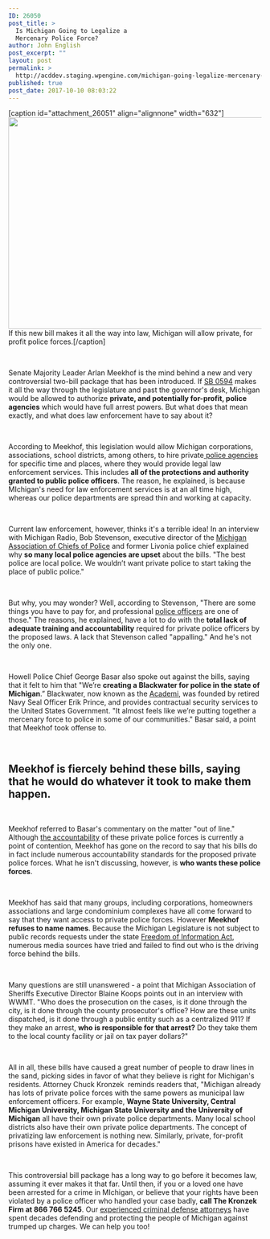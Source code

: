 ```yaml
---
ID: 26050
post_title: >
  Is Michigan Going to Legalize a
  Mercenary Police Force?
author: John English
post_excerpt: ""
layout: post
permalink: >
  http://acddev.staging.wpengine.com/michigan-going-legalize-mercenary-police-force.html
published: true
post_date: 2017-10-10 08:03:22
---
```

[caption id="attachment_26051" align="alignnone" width="632"]<img class="wp-image-26051" src="http://acddev.staging.wpengine.com/wp-content/uploads/2017/10/canstockphoto14717184-300x200.jpg" alt="" width="632" height="421" /> If this new bill makes it all the way into law, Michigan will allow private, for profit police forces.[/caption]

&nbsp;

<span style="font-weight: 400;">Senate Majority Leader Arlan Meekhof is the mind behind a new and very controversial two-bill package that has been introduced. If </span><a href="http://www.legislature.mi.gov/(S(m2wztduqo0m5w24aavzpn53q))/mileg.aspx?page=GetObject&amp;objectname=2017-SB-0594"><span style="font-weight: 400;">SB 0594</span></a><span style="font-weight: 400;"> makes it all the way through the legislature and past the governor's desk, Michigan would be allowed to authorize </span><b>private, and potentially for-profit, police agencies</b><span style="font-weight: 400;"> which would have full arrest powers. But what does that mean exactly, and what does law enforcement have to say about it?</span>

&nbsp;

<span style="font-weight: 400;">According to Meekhof, this legislation would allow Michigan corporations, associations, school districts, among others, to hire private</span><a href="https://acddev.staging.wpengine.com/cop-secrets.html"><span style="font-weight: 400;"> police agencies</span></a><span style="font-weight: 400;"> for specific time and places, where they would provide legal law enforcement services. This includes </span><b>all of the protections and authority granted to public police officers</b><span style="font-weight: 400;">. The reason, he explained, is because MIchigan's need for law enforcement services is at an all time high, whereas our police departments are spread thin and working at capacity.</span>

&nbsp;

<span style="font-weight: 400;">Current law enforcement, however, thinks it's a terrible idea! In an interview with Michigan Radio, Bob Stevenson, executive director of the </span><a href="http://www.michiganpolicechiefs.org/"><span style="font-weight: 400;">Michigan Association of Chiefs of Police</span></a><span style="font-weight: 400;"> and former Livonia police chief explained why </span><b>so many local police agencies are upset</b><span style="font-weight: 400;"> about the bills. "The best police are local police. We wouldn’t want private police to start taking the place of public police." </span>

&nbsp;

<span style="font-weight: 400;">But why, you may wonder? Well, according to Stevenson, "There are some things you have to pay for, and professional </span><a href="https://acddev.staging.wpengine.com/police-mistakes.html"><span style="font-weight: 400;">police officers</span></a><span style="font-weight: 400;"> are one of those." The reasons, he explained, have a lot to do with the </span><b>total lack of adequate training and accountability</b><span style="font-weight: 400;"> required for private police officers by the proposed laws. A lack that Stevenson called "appalling." And he's not the only one.</span>

&nbsp;

<span style="font-weight: 400;">Howell Police Chief George Basar also spoke out against the bills, saying that it felt to him that "We’re </span><b>creating a Blackwater for police in the state of Michigan</b><span style="font-weight: 400;">.” Blackwater, now known as the </span><a href="https://www.academi.com/"><span style="font-weight: 400;">Academi</span></a><span style="font-weight: 400;">, was founded by retired Navy Seal Officer Erik Prince, and provides contractual security services to the United States Government. "It almost feels like we’re putting together a mercenary force to police in some of our communities." Basar said, a point that Meekhof took offense to.</span>

&nbsp;
<h2>Meekhof is fiercely behind these bills, saying that he would do whatever it took to make them happen.</h2>
&nbsp;

<span style="font-weight: 400;">Meekhof referred to Basar's commentary on the matter "out of line." Although </span><a href="https://acddev.staging.wpengine.com/searches.html"><span style="font-weight: 400;">the accountability</span></a><span style="font-weight: 400;"> of these private police forces is currently a point of contention, Meekhof has gone on the record to say that his bills do in fact include numerous accountability standards for the proposed private police forces. What he isn't discussing, however, is </span><b>who wants these police forces</b><span style="font-weight: 400;">. </span>

&nbsp;

<span style="font-weight: 400;">Meekhof has said that many groups, including corporations, homeowners associations and large condominium complexes have all come forward to say that they want access to private police forces. However </span><b>Meekhof refuses to name names</b><span style="font-weight: 400;">. Because the Michigan Legislature is not subject to public records requests under the state </span><a href="http://www.legislature.mi.gov/(S(53qax15vnjhfjef5dw1zjhzv))/mileg.aspx?page=GetObject&amp;objectname=mcl-act-442-of-1976"><span style="font-weight: 400;">Freedom of Information Act</span></a><span style="font-weight: 400;">, numerous media sources have tried and failed to find out who is the driving force behind the bills.</span>

&nbsp;

<span style="font-weight: 400;">Many questions are still unanswered - a point that Michigan Association of Sheriffs Executive Director Blaine Koops points out in an interview with WWMT. "Who does the prosecution on the cases, is it done through the city, is it done through the county prosecutor's office? How are these units dispatched, is it done through a public entity such as a centralized 911? If they make an arrest, </span><b>who is responsible for that arrest?</b><span style="font-weight: 400;"> Do they take them to the local county facility or jail on tax payer dollars?" </span>

&nbsp;

<span style="font-weight: 400;">All in all, these bills have caused a great number of people to draw lines in the sand, picking sides in favor of what they believe is right for Michigan's residents. Attorney Chuck Kronzek  reminds readers that, "Michigan already has lots of private police forces with the same powers as municipal law enforcement officers. For example, </span><b>Wayne State University, Central Michigan University, Michigan State University and the University of Michigan</b><span style="font-weight: 400;"> all have their own private police departments. Many local school districts also have their own private police departments. The concept of privatizing law enforcement is nothing new. Similarly, private, for-profit prisons have existed in America for decades."</span>

&nbsp;

<span style="font-weight: 400;">This controversial bill package has a long way to go before it becomes law, assuming it ever makes it that far. Until then, if you or a loved one have been arrested for a crime in MIchigan, or believe that your rights have been violated by a police officer who handled your case badly, </span><b>call The Kronzek Firm at 866 766 5245</b><span style="font-weight: 400;">. Our </span><a href="https://acddev.staging.wpengine.com/trial-attorneys.html"><span style="font-weight: 400;">experienced criminal defense attorneys</span></a><span style="font-weight: 400;"> have spent decades defending and protecting the people of Michigan against trumped up charges. We can help you too!</span>

&nbsp;